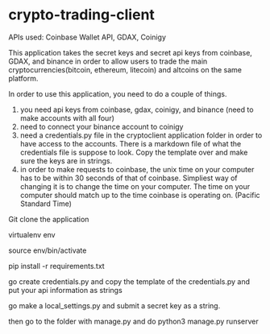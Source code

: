 # crypto-trading-client



APIs used: Coinbase Wallet API, GDAX, Coinigy

This application takes the secret keys and secret api keys from coinbase, GDAX, and binance in order to allow users to trade the main cryptocurrencies(bitcoin, ethereum, litecoin) and altcoins on the same platform. 

In order to use this application, you need to do a couple of things.

1. you need api keys from coinbase, gdax, coinigy, and binance (need to make accounts with all four)
2. need to connect your binance account to coinigy
3. need a credentials.py file in the cryptoclient application folder in order to have access to the accounts. There is a markdown file of what the credentials file is suppose to look. Copy the template over and make sure the keys are in strings.
4. in order to make requests to coinbase, the unix time on your computer has to be within 30 seconds of that of coinbase. Simpliest way of changing it is to change the time on your computer. The time on your computer should match up to the time coinbase is operating on. (Pacific Standard Time)

Git clone the application 

virtualenv env 

source env/bin/activate

pip install -r requirements.txt

go create credentials.py and copy the template of the credentials.py and put your api information as strings

go make a local_settings.py and submit a secret key as a string.

then go to the folder with manage.py and do python3 manage.py runserver


